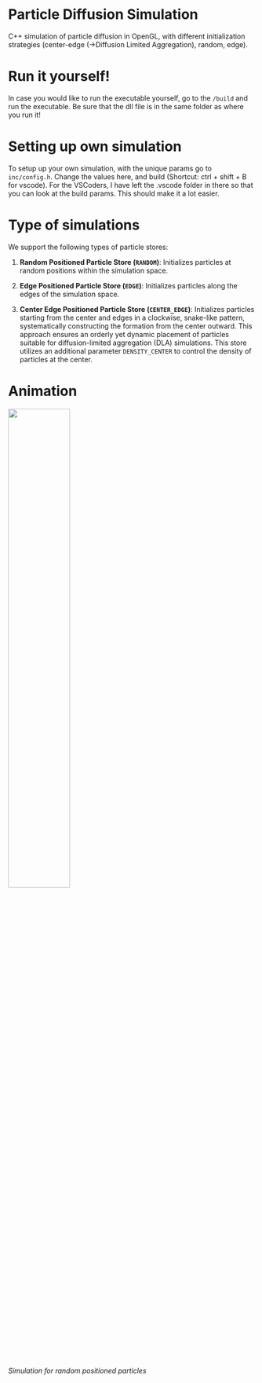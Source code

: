 # Particle Diffusion Simulation
C++ simulation of particle diffusion in OpenGL, with different initialization strategies (center-edge (->Diffusion Limited Aggregation), random, edge).

# Run it yourself!
In case you would like to run the executable yourself, go to the `/build` and run the executable. Be sure that the dll file is in the same folder as where you run it!

# Setting up own simulation
To setup up your own simulation, with the unique params go to `inc/config.h`. Change the values here, and build (Shortcut: ctrl + shift + B for vscode). For the VSCoders, I have left the .vscode folder in there so that you can look at the build params. This should make it a lot easier.

# Type of simulations

We support the following types of particle stores:

1. **Random Positioned Particle Store (`RANDOM`)**: Initializes particles at random positions within the simulation space.

2. **Edge Positioned Particle Store (`EDGE`)**: Initializes particles along the edges of the simulation space.

3. **Center Edge Positioned Particle Store (`CENTER_EDGE`)**: Initializes particles starting from the center and edges in a clockwise, snake-like pattern, systematically constructing the formation from the center outward. This approach ensures an orderly yet dynamic placement of particles suitable for diffusion-limited aggregation (DLA) simulations. This store utilizes an additional parameter `DENSITY_CENTER` to control the density of particles at the center.

# Animation

<p>
  <img src="https://github.com/BurakKTopal/diffusion-limited-aggregation/blob/main/media/particleSimulationNoGrid_150ms.gif" width="50%" />
  <br />
  <em>Simulation for random positioned particles</em>
</p>
